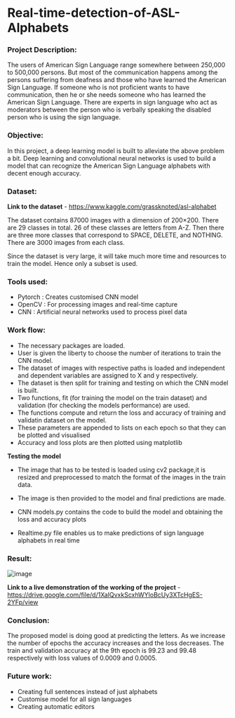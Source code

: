 # Real-time-detection-of-ASL-Alphabets
### Project Description:

The users of American Sign Language range somewhere between 250,000 to 500,000 persons. But most of the communication happens among the persons suffering from deafness and those who have learned the American Sign Language. If someone who is not proficient wants to have communication, then he or she needs someone who has learned the American Sign Language. There are experts in sign language who act as moderators between the person who is verbally speaking the disabled person who is using the sign language.

### Objective:

In this project, a deep learning model is built to alleviate the above problem a bit. Deep learning and convolutional neural networks is used to build a model that can recognize the American Sign Language alphabets with decent enough accuracy.

### Dataset:

**Link to the dataset** - https://www.kaggle.com/grassknoted/asl-alphabet

The dataset contains 87000 images with a dimension of 200×200.
There are 29 classes in total. 26 of these classes are letters from A-Z. Then there are three more classes that correspond to  SPACE, DELETE, and NOTHING. There are 3000 images from each class.

Since the dataset is very large, it will take much more time and resources to train the model. Hence only a subset is used.

### Tools used:
- Pytorch : Creates customised CNN model 
- OpenCV : For processing images and real-time capture
- CNN : Artificial neural networks used to process pixel data

### Work flow:

- The necessary packages are loaded.
- User is given the liberty to choose the number of iterations to train the CNN model. 
- The dataset of images with respective paths is loaded and independent and dependent variables are assigned to X and y respectively.
- The dataset is then split for training and testing on which the CNN model is built.
- Two functions, fit (for training the model on the train dataset) and validation (for checking the models performance) are used.
- The functions compute and return the loss and accuracy of training and validatin dataset on the model.
- These parameters are appended to lists on each epoch so that they can be plotted and visualised
- Accuracy and loss plots are then plotted using matplotlib
 
**Testing the model**
- The image that has to be tested is loaded using cv2 package,it is resized and preprocessed to match the format of the images in the train data.
- The image is then provided to the model and final predictions are made.

- CNN models.py contains the code to build the model and  obtaining the loss and accuracy plots
- Realtime.py file enables us to make predictions of sign language alphabets in real time

### Result:
![image](https://user-images.githubusercontent.com/73699314/135566605-d2edd76e-790d-462e-8a62-e2d49229109a.png)


**Link to a live demonstration of the working of the project** - https://drive.google.com/file/d/1XaIQvxkScxhWYloBcUy3XTcHgES-2YFp/view

### Conclusion:

The proposed model is doing good at predicting the letters. As we increase the number of epochs the accuracy increases and the loss decreases. The train and validation accuracy at the 9th epoch is 99.23 and 99.48 respectively with loss values of 0.0009 and 0.0005.

### Future work: 
- Creating full sentences  instead of just alphabets
- Customise model for all sign languages
- Creating automatic editors




